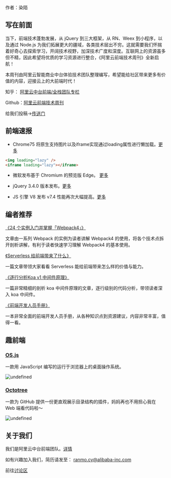 作者：染陌

## 写在前面

当下，前端技术蓬勃发展，从 jQuery 到三大框架，从 RN、Weex 到小程序，以及通过 Node.js 为我们拓展更大的疆域，各类技术层出不穷。这就需要我们怀揣着好奇心去探索学习，开阔技术视野，加深技术广度和深度。互联网上的资源虽多但不精，因此希望将优质的学习资源进行整合，《阿里云前端技术周刊》全新启航！

本周刊由阿里云智能商业中台体验技术团队整理编写，希望能给社区带来更多有价值的内容，迎接云上的大前端时代！

知乎： [阿里云中台前端/全栈团队专栏](https://zhuanlan.zhihu.com/aliyun)

Github：[阿里云前端技术周刊](https://github.com/aliyunfe/weekly)

给我们投稿->[传送门](https://github.com/aliyunfe/weekly/issues/new)

## 前端速报

* Chrome75 将原生支持图片以及iframe实现通过loading属性进行懒加载。[更多](https://addyosmani.com/blog/lazy-loading/)
```html
<img loading="lazy" />
<iframe loading="lazy"></iframe>
```

* 微软发布基于 Chromium 的预览版 Edge。 [更多](https://www.microsoftedgeinsider.com/en-us)

* jQuery 3.4.0 版本发布。[更多](http://blog.jquery.com/2019/04/10/jquery-3-4-0-released/)

* JS 引擎 V8 发布 v7.4 性能再次大幅提高。[更多](https://www.cnbeta.com/articles/soft/830947.htm)

## 编者推荐

[《24 个实例入门并掌握「Webpack4」》](https://juejin.im/post/5cae0f616fb9a068a93f0613)

文章由一系列 Webpack 的实例为读者讲解 Webpack4 的使用，将各个技术点拆开剖析讲解，有利于读者快速学习理解 Webpack4 的基本使用。

[《Serverless 给前端带来了什么》](https://github.com/dt-fe/weekly/blob/master/94.%E7%B2%BE%E8%AF%BB%E3%80%8AServerless%20%E7%BB%99%E5%89%8D%E7%AB%AF%E5%B8%A6%E6%9D%A5%E4%BA%86%E4%BB%80%E4%B9%88%E3%80%8B.md)

一篇文章带领大家看看 Serverless 能给前端带来怎么样的价值与能力。

[《逐行分析Koa v1 中间件原理》](https://zhuanlan.zhihu.com/p/59596524)

一篇非常精细的剖析 koa 中间件原理的文章，逐行级别的代码分析，带领读者深入 koa 中间件。

[《前端开发人员手册》](https://frontendmasters.com/books/front-end-handbook/2019/)

一本非常全面的前端开发人员手册，从各种知识点到资源建议，内容非常丰富，值得一看。


## 趣前端

### [OS.js](https://github.com/os-js/OS.js)

一款用 JavaScript 编写的运行于浏览器上的桌面操作系统。

![undefined](https://img.alicdn.com/tfs/TB1WpXQR4jaK1RjSZKzXXXVwXXa-1920-1080.png) 

### [Octotree](https://github.com/buunguyen/octotree)

一款为 GitHub 提供一份更直观展示目录结构的插件，妈妈再也不用担心我在 Web 端看代码啦～

![undefined](https://img.alicdn.com/tfs/TB1Abuqe13tHKVjSZSgXXX4QFXa-1400-888.png) 


## 关于我们

我们是阿里云中台前端团队。[详情](https://github.com/aliyunfe/weekly/blob/master/about.md)

如有兴趣加入我们，简历请发至： ranmo.cy@alibaba-inc.com


前往[讨论区](https://github.com/aliyunfe/weekly/issues/3)